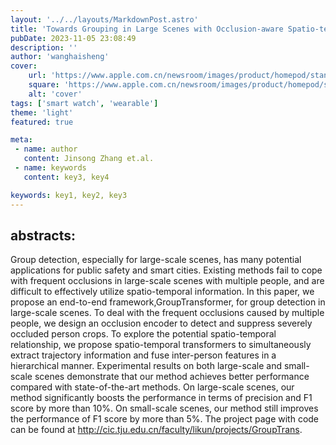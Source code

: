 ```yaml
---
layout: '../../layouts/MarkdownPost.astro'
title: 'Towards Grouping in Large Scenes with Occlusion-aware Spatio-temporal Transformers'
pubDate: 2023-11-05 23:08:49
description: ''
author: 'wanghaisheng'
cover:
    url: 'https://www.apple.com.cn/newsroom/images/product/homepod/standard/Apple-HomePod-hero-230118_big.jpg.large_2x.jpg'
    square: 'https://www.apple.com.cn/newsroom/images/product/homepod/standard/Apple-HomePod-hero-230118_big.jpg.large_2x.jpg'
    alt: 'cover'
tags: ['smart watch', 'wearable'] 
theme: 'light'
featured: true

meta:
 - name: author
   content: Jinsong Zhang et.al.
 - name: keywords
   content: key3, key4

keywords: key1, key2, key3
---
```


## abstracts:
Group detection, especially for large-scale scenes, has many potential applications for public safety and smart cities. Existing methods fail to cope with frequent occlusions in large-scale scenes with multiple people, and are difficult to effectively utilize spatio-temporal information. In this paper, we propose an end-to-end framework,GroupTransformer, for group detection in large-scale scenes. To deal with the frequent occlusions caused by multiple people, we design an occlusion encoder to detect and suppress severely occluded person crops. To explore the potential spatio-temporal relationship, we propose spatio-temporal transformers to simultaneously extract trajectory information and fuse inter-person features in a hierarchical manner. Experimental results on both large-scale and small-scale scenes demonstrate that our method achieves better performance compared with state-of-the-art methods. On large-scale scenes, our method significantly boosts the performance in terms of precision and F1 score by more than 10%. On small-scale scenes, our method still improves the performance of F1 score by more than 5%. The project page with code can be found at http://cic.tju.edu.cn/faculty/likun/projects/GroupTrans.
